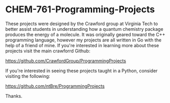 # CHEM-761-Programming-Projects

These projects were designed by the Crawford group at Virginia Tech to better assist students in understanding how a quantum chemistry package produces the energy
of a molecule. It was originally geared toward the C++ programming language, however my projects are all written in Go with the help of a friend of mine. If you're
interested in learning more about these projects visit the main crawforrd Github:

https://github.com/CrawfordGroup/ProgrammingProjects

If you're interested in seeing these projects taught in a Python, consider visiting the following:

https://github.com/ntBre/ProgrammingProjects

Thanks.
